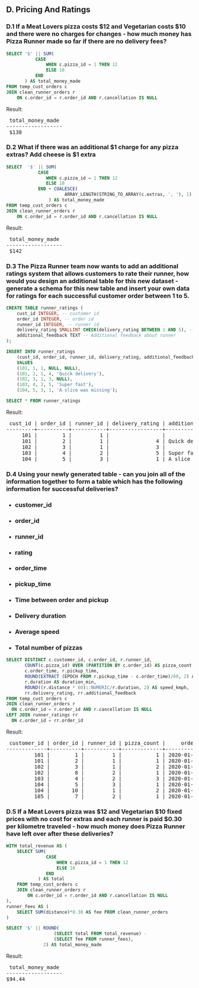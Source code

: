 ## D. Pricing And Ratings


### D.1 If a Meat Lovers pizza costs $12 and Vegetarian costs $10 and there were no charges for changes - how much money has Pizza Runner made so far if there are no delivery fees?

```SQL
SELECT '$' || SUM(
           CASE
               WHEN c.pizza_id = 1 THEN 12
               ELSE 10
           END
       ) AS total_money_made
FROM temp_cust_orders c
JOIN clean_runner_orders r
    ON c.order_id = r.order_id AND r.cancellation IS NULL
```

Result:

<pre>
 total_money_made 
------------------
 $138
</pre>

### D.2 What if there was an additional $1 charge for any pizza extras? Add cheese is $1 extra

```SQL
SELECT  '$' || SUM(
            CASE
               WHEN c.pizza_id = 1 THEN 12
               ELSE 10
            END + COALESCE(
                      ARRAY_LENGTH(STRING_TO_ARRAY(c.extras, ', '), 1), 0)
                ) AS total_money_made
FROM temp_cust_orders c
JOIN clean_runner_orders r
    ON c.order_id = r.order_id AND r.cancellation IS NULL
```

Result:

<pre>
 total_money_made 
------------------
 $142
</pre>

### D.3 The Pizza Runner team now wants to add an additional ratings system that allows customers to rate their runner, how would you design an additional table for this new dataset - generate a schema for this new table and insert your own data for ratings for each successful customer order between 1 to 5.

```SQL
CREATE TABLE runner_ratings (
    cust_id INTEGER, -- customer id 
    order_id INTEGER, -- order id
    runner_id INTEGER, -- runner id
    delivery_rating SMALLINT CHECK(delivery_rating BETWEEN 1 AND 5), -- delivery rating between 1, 5 higher the number better the rating
    additional_feedback TEXT -- Additional feedback about runner
);

INSERT INTO runner_ratings
    (cust_id, order_id, runner_id, delivery_rating, additional_feedback)
    VALUES
    (101, 1, 1, NULL, NULL),
    (101, 2, 1, 4, 'Quick delivery'),
    (102, 3, 1, 3, NULL),
    (103, 4, 2, 5, 'Super fast'),
    (104, 5, 3, 1, 'A slice was missing');

SELECT * FROM runner_ratings
```

Result:

<pre>
 cust_id | order_id | runner_id | delivery_rating | additional_feedback 
---------+----------+-----------+-----------------+---------------------
     101 |        1 |         1 |                 | 
     101 |        2 |         1 |               4 | Quick delivery
     102 |        3 |         1 |               3 | 
     103 |        4 |         2 |               5 | Super fast
     104 |        5 |         3 |               1 | A slice was missing   
</pre>


### D.4 Using your newly generated table - can you join all of the information together to form a table which has the following information for successful deliveries?
* ### customer_id
* ### order_id
* ### runner_id
* ### rating
* ### order_time
* ### pickup_time
* ### Time between order and pickup
* ### Delivery duration
* ### Average speed
* ### Total number of pizzas

```SQL
SELECT DISTINCT c.customer_id, c.order_id, r.runner_id,
       COUNT(c.pizza_id) OVER (PARTITION BY c.order_id) AS pizza_count,
       c.order_time, r.pickup_time, 
       ROUND(EXTRACT (EPOCH FROM r.pickup_time - c.order_time)/60, 2) AS diff_order_pickup_time_min, 
       r.duration AS duration_min, 
       ROUND((r.distance * 60)::NUMERIC/r.duration, 2) AS speed_kmph, 
       rr.delivery_rating, rr.additional_feedback
FROM temp_cust_orders c
JOIN clean_runner_orders r
  ON c.order_id = r.order_id AND r.cancellation IS NULL
LEFT JOIN runner_ratings rr
  ON c.order_id = rr.order_id
```

Result:

<pre>
 customer_id | order_id | runner_id | pizza_count |     order_time      |     pickup_time     | diff_order_pickup_time_mins | duration_min | speed_kmph | delivery_rating | additional_feedback 
-------------+----------+-----------+-------------+---------------------+---------------------+-----------------------------+--------------+------------+-----------------+---------------------
         101 |        1 |         1 |           1 | 2020-01-01 18:05:02 | 2020-01-01 18:15:34 |                       10.53 |           32 |      37.50 |                 | 
         101 |        2 |         1 |           1 | 2020-01-01 19:00:52 | 2020-01-01 19:10:54 |                       10.03 |           27 |      44.44 |               4 | Quick delivery
         102 |        3 |         1 |           2 | 2020-01-02 23:51:23 | 2020-01-03 00:12:37 |                       21.23 |           20 |      40.20 |               3 | 
         102 |        8 |         2 |           1 | 2020-01-09 23:54:33 | 2020-01-10 00:15:02 |                       20.48 |           15 |      93.60 |                 | 
         103 |        4 |         2 |           3 | 2020-01-04 13:23:46 | 2020-01-04 13:53:03 |                       29.28 |           40 |      35.10 |               5 | Super fast
         104 |        5 |         3 |           1 | 2020-01-08 21:00:29 | 2020-01-08 21:10:57 |                       10.47 |           15 |      40.00 |               1 | A slice was missing
         104 |       10 |         1 |           2 | 2020-01-11 18:34:49 | 2020-01-11 18:50:20 |                       15.52 |           10 |      60.00 |                 | 
         105 |        7 |         2 |           1 | 2020-01-08 21:20:29 | 2020-01-08 21:30:45 |                       10.27 |           25 |      60.00 |                 |    
</pre>

### D.5 If a Meat Lovers pizza was $12 and Vegetarian $10 fixed prices with no cost for extras and each runner is paid $0.30 per kilometre traveled - how much money does Pizza Runner have left over after these deliveries?

```SQL
WITH total_revenue AS (
    SELECT SUM(
               CASE
                   WHEN c.pizza_id = 1 THEN 12
                   ELSE 10
               END
            ) AS total  
    FROM temp_cust_orders c
    JOIN clean_runner_orders r
        ON c.order_id = r.order_id AND r.cancellation IS NULL
),
runner_fees AS (
    SELECT SUM(distance)*0.30 AS fee FROM clean_runner_orders
)

SELECT '$' || ROUND(
                  (SELECT total FROM total_revenue) - 
                  (SELECT fee FROM runner_fees), 
              2) AS total_money_made
```

Result:

<pre>
 total_money_made 
------------------
$94.44
</pre>